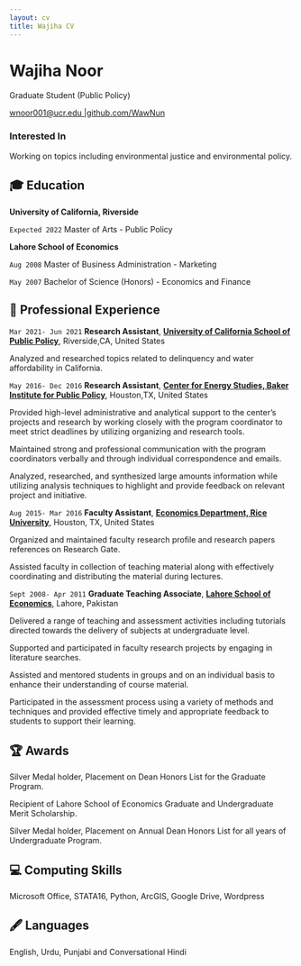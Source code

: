 ```yaml
---
layout: cv
title: Wajiha CV
---
```

# Wajiha Noor 

Graduate Student (Public Policy)

<div/> <a href="wnoor001@ucr.edu">wnoor001@ucr.edu |<a href="https://github.com/WawNun">github.com/WawNun </a> 

### Interested In

Working on topics including environmental justice and environmental policy.

## 🎓 Education

__University of California, Riverside__

`Expected 2022`
Master of Arts - Public Policy

__Lahore School of Economics__

`Aug 2008`
Master of Business Administration - Marketing

`May 2007`
Bachelor of Science (Honors) - Economics and Finance

## 💼 Professional Experience
  
`Mar 2021- Jun 2021`
__Research Assistant__, **[University of California School of Public Policy](https://spp.ucr.edu/mpp)**, Riverside,CA, United States

Analyzed and researched topics related to delinquency and water affordability in California. 
  
`May 2016- Dec 2016` 
__Research Assistant__, **[Center for Energy Studies, Baker Institute for Public Policy](https://www.bakerinstitute.org/center-for-energy-studies/)**, Houston,TX, United States

Provided high-level administrative and analytical support to the center’s projects and research by working closely with the program coordinator to meet strict deadlines by utilizing organizing and research tools.

Maintained strong and professional communication with the program coordinators verbally and through individual correspondence and emails.

Analyzed, researched, and synthesized large amounts information while utilizing analysis techniques to highlight and provide feedback on relevant project and initiative.

`Aug 2015- Mar 2016`
__Faculty Assistant__, **[Economics Department, Rice University](https://economics.rice.edu/)**, Houston, TX, United States

Organized and maintained faculty research profile and research papers references on Research Gate.

Assisted faculty in collection of teaching material along with effectively coordinating and distributing the material during lectures.

 `Sept 2008- Apr 2011`
__Graduate Teaching Associate__, **[Lahore School of Economics](https://lahoreschoolofeconomics.edu.pk/)**, Lahore, Pakistan
 
Delivered a range of teaching and assessment activities including tutorials directed towards the delivery of subjects at undergraduate level.

Supported and participated in faculty research projects by engaging in literature searches.

Assisted and mentored students in groups and on an individual basis to enhance their understanding of course material.

Participated in the assessment process using a variety of methods and techniques and provided effective timely and appropriate feedback to students to support their learning.

## 🏆 Awards

Silver Medal holder, Placement on Dean Honors List for the Graduate Program.

Recipient of Lahore School of Economics Graduate and Undergraduate Merit Scholarship.

Silver Medal holder, Placement on Annual Dean Honors List for all years of Undergraduate Program.

## 💻 Computing Skills

Microsoft Office, STATA16, Python, ArcGIS, Google Drive, Wordpress

## 🖋️ Languages

English, Urdu, Punjabi and Conversational Hindi


<!-- ### Footer

Last updated: March 2021 -->

